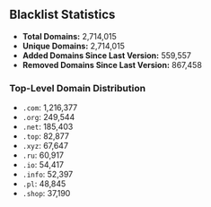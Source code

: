 ## Blacklist Statistics

- **Total Domains:** 2,714,015
- **Unique Domains:** 2,714,015
- **Added Domains Since Last Version:** 559,557
- **Removed Domains Since Last Version:** 867,458

### Top-Level Domain Distribution

-  `.com`: 1,216,377
-  `.org`: 249,544
-  `.net`: 185,403
-  `.top`: 82,877
-  `.xyz`: 67,647
-  `.ru`: 60,917
-  `.io`: 54,417
-  `.info`: 52,397
-  `.pl`: 48,845
-  `.shop`: 37,190
